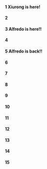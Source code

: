 #### 1 Xiurong is here!
#### 2
#### 3 Alfredo is here!!
#### 4
#### 5 Alfredo is back!!
#### 6
#### 7
#### 8
#### 9
#### 10
#### 11
#### 12
#### 13
#### 14
#### 15